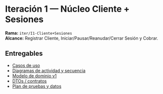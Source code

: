# Iteración 1 — Núcleo Cliente + Sesiones
**Rama:** `iter/I1-Cliente+Sesiones`  
**Alcance:** Registrar Cliente, Iniciar/Pausar/Reanudar/Cerrar Sesión y Cobrar.

## Entregables
- [Casos de uso](./casos-uso/)
- [Diagramas de actividad y secuencia](./diagramas/)
- [Modelo de dominio v1](./modelo/dominio-v1.puml)
- [DTOs / contratos](./dtos/contratos.md)
- [Plan de pruebas y datos](./pruebas/)
